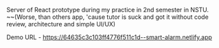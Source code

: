 Server of React prototype during my practice in 2nd semester in NSTU.  
~~(Worse, than others app, 'cause tutor is suck and got it without code review, architecture and simple UI/UX)
  
Demo URL - https://64635c3c103ff4776f511c1d--smart-alarm.netlify.app
